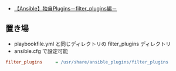 - [【Ansible】独自Plugins－filter_plugins編－](http://qiita.com/komattaka/items/cee55c5473ad9bcc96b6)


## 置き場

- playbookfile.yml と同じディレクトリの filter_plugins ディレクトリ
- ansible.cfg で設定可能

~~~ini
filter_plugins     = /usr/share/ansible_plugins/filter_plugins
~~~
